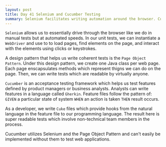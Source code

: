 ```yaml
---
layout: post
title: Day 41 Selenium and Cucumber Testing
summary: Selenium facilitates writing automation around the browser. Cucumber allows non-technical members of teams to write behavior driven development features in natural language. Today, learned how to use both for testing. 
---
```


`Selenium` allows us to essentially drive through the browser like we do in manual tests but at automated speeds. In our unit tests, we can instantiate a `WebDriver` and use to to load pages, find elements on the page, and interact with the elements using clicks or keystrokes. 

A design pattern that helps us write coherent tests is the `Page Object Pattern`. Under this design pattern, we create one Java class per web page. Each page enscapsulates methods which represent thigns we can do on the page. Then, we can write tests which are readable by virtually anyone. 

`Cucumber` is an acceptance testing framework which helps us test features defined by product managers or business analysts. Analysts can write features in a language called `Gherkin`. Feature files follow the pattern of: `GIVEN` a particular state of system `WHEN` an action is taken `THEN` result occurs. 

As a developer, we write `Cuke` files which provide hooks from the natural language in the feature file to our programming language. The result here is super readable tests which involve non-technical team members in the process. 

Cucumber utilizes Selenium and the Page Object Pattern and can't easily be implemented without them to test web applications. 